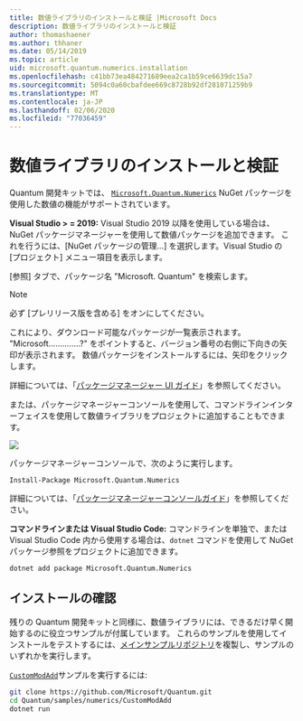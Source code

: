 ```yaml
---
title: 数値ライブラリのインストールと検証 |Microsoft Docs
description: 数値ライブラリのインストールと検証
author: thomashaener
ms.author: thhaner
ms.date: 05/14/2019
ms.topic: article
uid: microsoft.quantum.numerics.installation
ms.openlocfilehash: c41bb73ea484271689eea2ca1b59ce6639dc15a7
ms.sourcegitcommit: 5094c0a60cbafdee669c8728b92df281071259b9
ms.translationtype: MT
ms.contentlocale: ja-JP
ms.lasthandoff: 02/06/2020
ms.locfileid: "77036459"
---
```

# <a name="numerics-library-installation-and-validation"></a>数値ライブラリのインストールと検証

Quantum 開発キットでは、 [`Microsoft.Quantum.Numerics`](https://www.nuget.org/packages/Microsoft.Quantum.Numerics) NuGet パッケージを使用した数値の機能がサポートされています。

**Visual Studio > = 2019:** Visual Studio 2019 以降を使用している場合は、NuGet パッケージマネージャーを使用して数値パッケージを追加できます。
これを行うには、[NuGet パッケージの管理...] を選択します。Visual Studio の [プロジェクト] メニュー項目を表示します。

[参照] タブで、パッケージ名 "Microsoft. Quantum" を検索します。

> [!NOTE]
> 必ず [プレリリース版を含める] をオンにしてください。

これにより、ダウンロード可能なパッケージが一覧表示されます。
"Microsoft..............?" をポイントすると、バージョン番号の右側に下向きの矢印が表示されます。
数値パッケージをインストールするには、矢印をクリックします。

詳細については、「[パッケージマネージャー UI ガイド](https://docs.microsoft.com/nuget/tools/package-manager-ui)」を参照してください。

または、パッケージマネージャーコンソールを使用して、コマンドラインインターフェイスを使用して数値ライブラリをプロジェクトに追加することもできます。

![](../../media/vs2017-nuget-console-menu.png)

パッケージマネージャーコンソールで、次のように実行します。

```
Install-Package Microsoft.Quantum.Numerics
```

詳細については、「[パッケージマネージャーコンソールガイド](https://docs.microsoft.com/nuget/tools/package-manager-console)」を参照してください。

**コマンドラインまたは Visual Studio Code:** コマンドラインを単独で、または Visual Studio Code 内から使用する場合は、`dotnet` コマンドを使用して NuGet パッケージ参照をプロジェクトに追加できます。

```dotnetcli
dotnet add package Microsoft.Quantum.Numerics
```


## <a name="verifying-your-installation"></a>インストールの確認

残りの Quantum 開発キットと同様に、数値ライブラリには、できるだけ早く開始するのに役立つサンプルが付属しています。
これらのサンプルを使用してインストールをテストするには、[メインサンプルリポジトリ](https://github.com/Microsoft/Quantum)を複製し、サンプルのいずれかを実行します。

[`CustomModAdd`](https://github.com/microsoft/Quantum/tree/master/samples/numerics/CustomModAdd)サンプルを実行するには:

```bash
git clone https://github.com/Microsoft/Quantum.git
cd Quantum/samples/numerics/CustomModAdd
dotnet run
```
